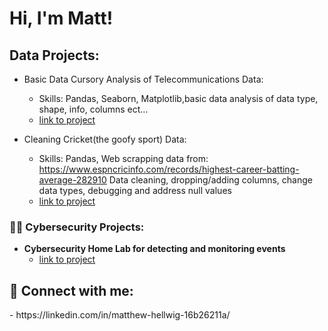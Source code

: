 <h1>Hi, I'm Matt! 

<h2> Data Projects:</h2>

 - <B1>Basic Data Cursory Analysis of Telecommunications Data:</B1>
    -  Skills: Pandas, Seaborn, Matplotlib,basic data analysis of data type, shape, info, columns ect... 
    -  [link to project](https://github.com/Cavemancop/Projects/tree/Cursory-Data-Analysis) 
    
 - <c>Cleaning Cricket(the goofy sport) Data:</c>
   - Skills: Pandas, Web scrapping data from: https://www.espncricinfo.com/records/highest-career-batting-average-282910
                 Data cleaning, dropping/adding columns, change data types, debugging and address null values
   - [link to project](https://github.com/Cavemancop/Projects/compare/Cricket-Data-Cleaning...Cursory-Data-Analysis)
  
  
<h3>👨‍💻 Cybersecurity Projects:</h2>

- <b>Cybersecurity Home Lab for detecting and monitoring events</b>
  - [link to project](https://github.com/cavemancop) 




<h2> 🤳 Connect with me:</h2>   
- https://linkedin.com/in/matthew-hellwig-16b26211a/
